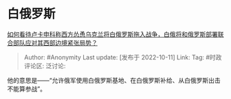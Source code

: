 # 白俄罗斯
[如何看待卢卡申科称西方怂恿乌克兰将白俄罗斯拖入战争，白俄将和俄罗斯部署联合部队应对其西部边境紧张局势？](https://www.zhihu.com/question/558582675/answer/2710437014)

> Author: #Anonymity
> Last update: [发布于 2022-10-11]
> Link:
> Tag: #时政
> 评论区:
> 泛讨论:

他的意思是——“允许俄军使用白俄罗斯基地、在白俄罗斯补给、从白俄罗斯出击不能算参战”。
